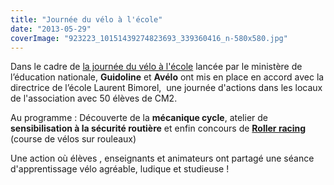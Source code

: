 ```yaml
---
title: "Journée du vélo à l'école"
date: "2013-05-29"
coverImage: "923223_10151439274823693_339360416_n-580x580.jpg"
---
```


Dans le cadre de [la journée du vélo à l'école](http://eduscol.education.fr/journee-du-velo/ressources/journee_velo_modalites_ecole_2013.pdf) lancée par le ministère de l’éducation nationale, **Guidoline** et **Avélo** ont mis en place en accord avec la directrice de l’école Laurent Bimorel,  une journée d'actions dans les locaux de l'association avec 50 élèves de CM2.

Au programme : Découverte de la **mécanique cycle**, atelier de **sensibilisation à la sécurité routière** et enfin concours de [**Roller racing**](http://www.guidoline.com/roller-racing/) (course de vélos sur rouleaux)

Une action où élèves , enseignants et animateurs ont partagé une séance d'apprentissage vélo agréable, ludique et studieuse !
